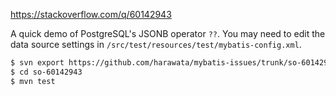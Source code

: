 https://stackoverflow.com/q/60142943

A quick demo of PostgreSQL's JSONB operator `??`.
You may need to edit the data source settings in `/src/test/resources/test/mybatis-config.xml`.

```sh
$ svn export https://github.com/harawata/mybatis-issues/trunk/so-60142943
$ cd so-60142943
$ mvn test
```
